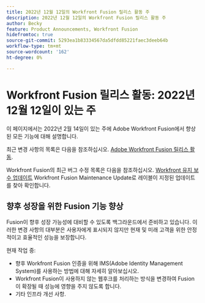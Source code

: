 ```yaml
---
title: 2022년 12월 12일의 Workfront Fusion 릴리스 활동 주
description: 2022년 12월 12일의 Workfront Fusion 릴리스 활동 주
author: Becky
feature: Product Announcements, Workfront Fusion
hidefromtoc: true
source-git-commit: 5293ea1b83334567da5dfdd85221faec3deeb64b
workflow-type: tm+mt
source-wordcount: '162'
ht-degree: 0%

---
```


# Workfront Fusion 릴리스 활동: 2022년 12월 12일이 있는 주

이 페이지에서는 2022년 2월 14일이 있는 주에 Adobe Workfront Fusion에서 향상된 모든 기능에 대해 설명합니다.

최근 변경 사항의 목록은 다음을 참조하십시오. [Adobe Workfront Fusion 릴리스 활동](../../../product-announcements/product-releases/fusion-release-activity/fusion-release-activity.md).

Workfront Fusion의 최근 버그 수정 목록은 다음을 참조하십시오. [Workfront 유지 보수 업데이트](https://experienceleague.adobe.com/docs/workfront-known-issues/releases/current-updates.html) Workfront Fusion Maintenance Update로 레이블이 지정된 업데이트를 찾아 확인합니다.

## 향후 성장을 위한 Fusion 기능 향상

Fusion이 향후 성장 가능성에 대비할 수 있도록 백그라운드에서 준비하고 있습니다. 이러한 변경 사항의 대부분은 사용자에게 표시되지 않지만 현재 및 미래 고객을 위한 안정적이고 효율적인 성능을 보장합니다.


현재 작업 중:

* 향후 Workfront Fusion 인증을 위해 IMS(Adobe Identity Management System)를 사용하는 방법에 대해 자세히 알아보십시오.
* Workfront Fusion이 사용하지 않는 웹후크를 처리하는 방식을 변경하여 Fusion이 확장될 때 성능에 영향을 주지 않도록 합니다.
* 기타 인프라 개선 사항.
